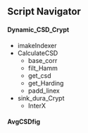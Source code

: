## Script Navigator

#### Dynamic_CSD_Crypt
* imakeIndexer
* CalculateCSD
	* base_corr
	* filt_Hamm
	* get_csd
	* get_Harding
	* padd_linex
* sink_dura_Crypt
	* InterX

#### AvgCSDfig
